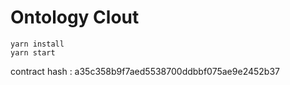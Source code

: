 # Ontology Clout

```
yarn install
yarn start
```

contract hash : a35c358b9f7aed5538700ddbbf075ae9e2452b37
